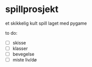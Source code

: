 # spillprosjekt

et skikkelig kult spill laget med pygame

to do:
- [ ] skisse
- [ ] klasser
- [ ] bevegelse
- [ ] miste liv/dø
